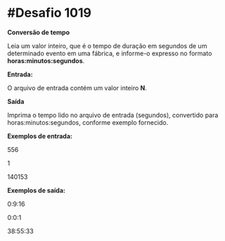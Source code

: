# #Desafio 1019

**Conversão de tempo**

Leia um valor inteiro, que é o tempo de duração em segundos de um determinado evento em uma fábrica, e informe-o expresso no formato **horas:minutos:segundos**.

**Entrada:**

O arquivo de entrada contém um valor inteiro **N**.

**Saída**

Imprima o tempo lido no arquivo de entrada (segundos), convertido para horas:minutos:segundos, conforme exemplo fornecido.

**Exemplos de entrada:**

556

1

140153

**Exemplos de saída:**

0:9:16

0:0:1

38:55:33